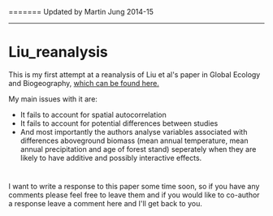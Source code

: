 =======
Updated by Martin Jung 2014-15
_______

Liu_reanalysis
==============

This is my first attempt at a reanalysis of Liu et al's paper in Global Ecology and Biogeography, [which can be found here.](http://onlinelibrary.wiley.com/doi/10.1111/geb.12113/abstract)

My main issues with it are:

* It fails to account for spatial autocorrelation
* It fails to account for potential differences between studies
* And most importantly the authors analyse variables associated with differences aboveground biomass (mean annual temperature, mean annual precipitation and age of forest stand) seperately when they are likely to have additive and possibly interactive effects.

#
I want to write a response to this paper some time soon, so if you have any comments please feel free to leave them and if you would like to co-author a response leave a comment here and I'll get back to you.

